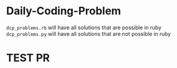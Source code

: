 # Daily-Coding-Problem
`dcp_problems.rb` will have all solutions that are possible in ruby
`dcp_problems.py` will have all solutions that are not possible in ruby
# TEST PR
